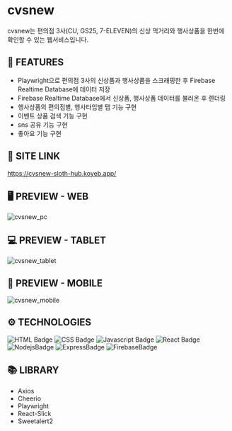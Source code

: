 # **cvsnew**

cvsnew는 편의점 3사(CU, GS25, 7-ELEVEN)의 신상 먹거리와 행사상품을 한번에 확인할 수 있는 웹서비스입니다.

## 📄 **FEATURES**

+ Playwright으로 편의점 3사의 신상품과 행사상품을 스크래핑한 후 Firebase Realtime Database에 데이터 저장
+ Firebase Realtime Database에서 신상품, 행사상품 데이터를 불러온 후 렌더링
+ 행사상품의 편의점별, 행사타입별 탭 기능 구현
+ 이벤트 상품 검색 기능 구현
+ sns 공유 기능 구현
+ 좋아요 기능 구현

## 🔗 **SITE LINK**

https://cvsnew-sloth-hub.koyeb.app/

## 🖥 PREVIEW - **WEB**

![cvsnew_pc](https://github.com/sloth-hub/cvsnew/assets/53851248/b9ec6aa1-bdd4-4268-8bf5-4e82e8e016b0)

## 💻 PREVIEW - **TABLET**

![cvsnew_tablet](https://github.com/sloth-hub/cvsnew/assets/53851248/f3020d25-e32f-4cc3-aac7-8e3276d5d29e)

## 📱 PREVIEW - **MOBILE**

![cvsnew_mobile](https://github.com/sloth-hub/cvsnew/assets/53851248/33f63314-6326-4bfd-9cc2-dd6f6fe2dd5c)

## ⚙ TECHNOLOGIES

![HTML Badge](https://img.shields.io/badge/html5-E34F26?style=for-the-badge&logo=html5&logoColor=white)
![CSS Badge](https://img.shields.io/badge/css3-1572B6?style=for-the-badge&logo=css3&logoColor=white)
![Javascript Badge](https://img.shields.io/badge/javascript-F7DF1E?style=for-the-badge&logo=javascript&logoColor=black)
![React Badge](https://img.shields.io/badge/react-61DAFB?style=for-the-badge&logo=react&logoColor=black)
![NodejsBadge](https://img.shields.io/badge/node.js-339933?style=for-the-badge&logo=node.js&logoColor=white)
![ExpressBadge](https://img.shields.io/badge/express-000000?style=for-the-badge&logo=express&logoColor=white)
![FirebaseBadge](https://img.shields.io/badge/firebase-FFCA28?style=for-the-badge&logo=firebase&logoColor=white)

## 📚 LIBRARY

- Axios
- Cheerio
- Playwright
- React-Slick
- Sweetalert2
